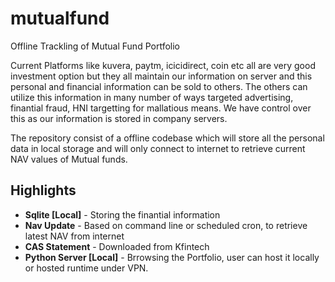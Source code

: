 # mutualfund
Offline Trackling of Mutual Fund Portfolio

Current Platforms like kuvera, paytm, icicidirect, coin etc all are very good investment option but they all maintain our information on server and this personal and financial information can be sold to others. The others can utilize this information in many number of ways targeted advertising, finantial fraud, HNI targetting for mallatious means. We have control over this as our information is stored in company servers. 


The repository consist of a offline codebase which will store all the personal data in local storage and will only connect to internet to retrieve current NAV values of Mutual funds. 

## Highlights

* <b>Sqlite [Local]</b> - Storing the finantial information
* <b>Nav Update</b> - Based on command line or scheduled cron, to retrieve latest NAV from internet
* <b>CAS Statement</b> - Downloaded from Kfintech
* <b>Python Server [Local]</b> - Brrowsing the Portfolio, user can host it locally or hosted runtime under VPN.

